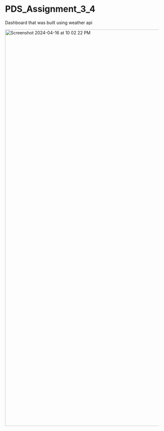 # PDS_Assignment_3_4

Dashboard that was built using weather api

<img width="1294" alt="Screenshot 2024-04-16 at 10 02 22 PM" src="https://github.com/yashwanth944/PDS_Assignment_3_4/assets/20689246/40ab88ae-d740-4e47-a332-d32973f4e260">
